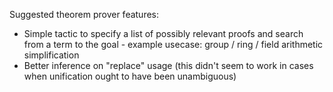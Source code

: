 Suggested theorem prover features:

- Simple tactic to specify a list of possibly relevant proofs and search from a term to the goal - example usecase: group / ring / field arithmetic simplification
- Better inference on "replace" usage (this didn't seem to work in cases when unification ought to have been unambiguous)
